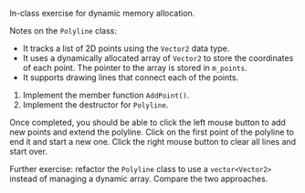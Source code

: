 In-class exercise for dynamic memory allocation.

Notes on the `Polyline` class:

- It tracks a list of 2D points using the `Vector2` data type.
- It uses a dynamically allocated array of `Vector2` to store the coordinates of each point. The pointer to the array is stored in `m_points`.
- It supports drawing lines that connect each of the points.

1. Implement the member function `AddPoint()`.
2. Implement the destructor for `Polyline`.

Once completed, you should be able to click the left mouse button to add new points and extend the polyline. Click on the first point of the polyline to end it and start a new one. Click the right mouse button to clear all lines and start over.

Further exercise: refactor the `Polyline` class to use a `vector<Vector2>` instead of managing a dynamic array. Compare the two approaches.
